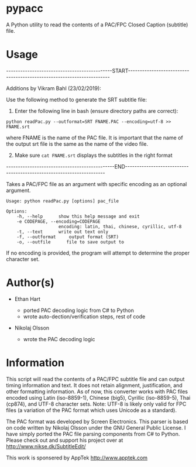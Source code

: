 pypacc
======

A Python utility to read the contents of a PAC/FPC Closed Caption (subtitle) file.


Usage
=====

---------------------------------------------START----------------------------------------------------------------------  

Additions by Vikram Bahl (23/02/2019):

Use the following method to generate the SRT subtitle file:

1) Enter the following line in bash (ensure directory paths are correct):
  
  ```
  python readPac.py --outformat=SRT FNAME.PAC --encoding=utf-8 >> FNAME.srt

  ```

  where FNAME is the name of the PAC file. It is important that the name of
  the output srt file is the same as  the name of the video file.

2) Make sure ```cat FNAME.srt``` displays the subtitles in the right format


----------------------------------------------END---------------------------------------------------------------------  

Takes a PAC/FPC file as an argument with specific encoding as an optional argument.

```
Usage: python readPac.py [options] pac_file

Options:
    -h, --help      show this help message and exit
    -e CODEPAGE, --encoding=CODEPAGE
                    encoding: latin, thai, chinese, cyrillic, utf-8
    -t, --text      write out text only
    -f, --outformat     output format (SRT)
    -o, --outfile      file to save output to
```

If no encoding is provided, the program will attempt to determine the proper
character set.


Author(s)
=========

- Ethan Hart
    - ported PAC decoding logic from C# to Python
    - wrote auto-dection/verification steps, rest of code

- Nikolaj Olsson
    - wrote the PAC decoding logic


Information
===========

This script will read the contents of a PAC/FPC subtitle file and can output
timing information and text. It does not retain alignment, justification, and
other formatting information. As of now, this converter works with PAC files
encoded using Latin (iso-8859-1), Chinese (big5), Cyrillic (iso-8859-5), Thai
(cp874), and UTF-8 character sets. Note: UTF-8 is likely only valid for FPC
files (a variation of the PAC format which uses Unicode as a standard).

The PAC format was developed by Screen Electronics.
This parser is based on code written by Nikolaj Olsson under the GNU General
Public License. I have simply ported the PAC file parsing components from C#
to Python. Please check out and support his project over at
http://www.nikse.dk/SubtitleEdit/

This work is sponsered by AppTek http://www.apptek.com
